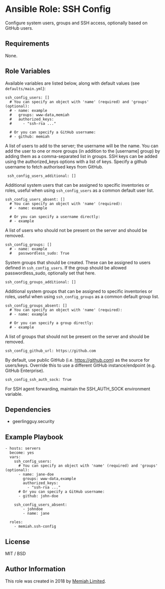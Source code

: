 Ansible Role: SSH Config
==================

Configure system users, groups and SSH access, optionally based on GitHub users.

Requirements
------------

None.

Role Variables
--------------

Available variables are listed below, along with default values (see `defaults/main.yml`):

    ssh_config_users: []
      # You can specify an object with 'name' (required) and 'groups' (optional):
      # - name: example
      #   groups: www-data,memiah
      #   authorized_keys:
      #     - "ssh-rsa ..."
    
      # Or you can specify a GitHub username:
      # - github: memiah
      
A list of users to add to the server; the username will be the name. You can add the user to one or more groups (in 
addition to the [username] group) by adding them as a comma-separated list in groups. SSH keys can be 
added using the authorized_keys options with a list of keys. Specify a github username to fetch authorised keys from
GitHub.

     ssh_config_users_additional: []

Additional system users that can be assigned to specific inventories or roles, useful when using `ssh_config_users` as a common default user list.


    ssh_config_users_absent: []
      # You can specify an object with 'name' (required):
      # - name: example
    
      # Or you can specify a username directly:
      # - example
      
A list of users who should not be present on the server and should be removed.

    ssh_config_groups: []
      # - name: example
      #   passwordless_sudo: True
      
System groups that should be created. These can be assigned to users defined in `ssh_config_users`. If the group should
be allowed passwordless_sudo, optionally set that here.

    ssh_config_groups_additional: []

Additional system groups that can be assigned to specific inventories or roles, useful when using `ssh_config_groups` as a common default group list.

    ssh_config_groups_absent: []
      # You can specify an object with 'name' (required):
      # - name: example
    
      # Or you can specify a group directly:
      # - example

A list of groups that should not be present on the server and should be removed.

    ssh_config_github_url: https://github.com

By default, use public GitHub (i.e. https://github.com) as the source for users/keys. Override this to use a different 
GitHub instance/endpoint (e.g. GitHub Enterprise).

    ssh_config_ssh_auth_sock: True

For SSH agent forwarding, maintain the SSH_AUTH_SOCK environment variable.

Dependencies
------------

  - geerlingguy.security

Example Playbook
----------------

    - hosts: servers
      become: yes
      vars:
        ssh_config_users:
          # You can specify an object with 'name' (required) and 'groups' (optional):
          - name: jane-doe
            groups: www-data,example
            authorized_keys:
              - "ssh-rsa ..."
          # Or you can specify a GitHub username:
          - github: john-doe
          
        ssh_config_users_absent:
            - johndoe
            - name: jane
        
      roles:
        - memiah.ssh-config

License
-------

MIT / BSD

Author Information
------------------

This role was created in 2018 by [Memiah Limited](https://github.com/memiah).
